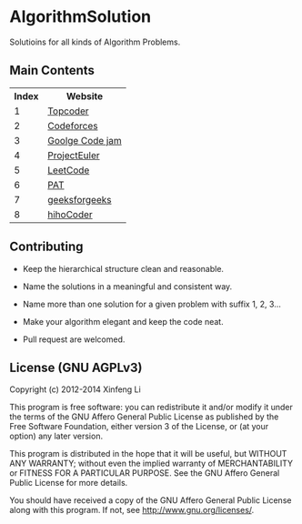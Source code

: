 # AlgorithmSolution
Solutioins for all kinds of Algorithm Problems.

## Main Contents
<table>
<tr>
  <th>Index</th> <th>Website</th>
</tr>
<tr>
  <td>1</td> <td><a href = www.topcoder.com>Topcoder</a></td>
</tr>
<tr>
  <td>2</td> <td><a href = codeforces.com>Codeforces</a></td> 
</tr>
<tr>
  <td>3</td> <td><a href = https://code.google.com/codejam>Goolge Code jam</a></td> 
</tr>
<tr>
  <td>4</td> <td><a href = https://projecteuler.net>ProjectEuler</a></td>
</tr>
<tr>
  <td>5</td> <td><a href = https://oj.leetcode.com>LeetCode</a></td>
</tr>
<tr>
  <td>6</td> <td><a href = pat.zju.edu.cn>PAT</a></td>
</tr>
<tr>
  <td>7</td> <td><a href = www.geeksforgeeks.org>geeksforgeeks</a></td>
</tr>
<tr>
  <td>8</td> <td><a href = http://hihocoder.com>hihoCoder</a></td>
</tr>
</table> 

## Contributing
* Keep the hierarchical structure clean and reasonable.

* Name the solutions in a meaningful and consistent way.

* Name more than one solution for a given problem with suffix 1, 2, 3...

* Make your algorithm elegant and keep the code neat.

* Pull request are welcomed.


## License (GNU AGPLv3)

Copyright (c) 2012-2014 Xinfeng Li

This program is free software: you can redistribute it and/or modify it under the terms of the GNU Affero General Public License as published by the Free Software Foundation, either version 3 of the License, or (at your option) any later version.

This program is distributed in the hope that it will be useful, but WITHOUT ANY WARRANTY; without even the implied warranty of MERCHANTABILITY or FITNESS FOR A PARTICULAR PURPOSE. See the GNU Affero General Public License for more details.

You should have received a copy of the GNU Affero General Public License along with this program. If not, see http://www.gnu.org/licenses/.